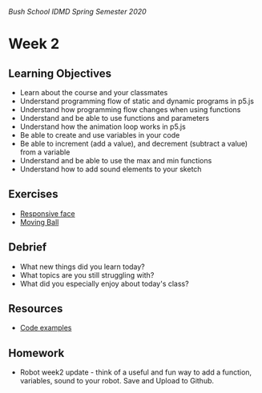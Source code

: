 _Bush School IDMD Spring Semester 2020_

# Week 2

## Learning Objectives

* Learn about the course and your classmates
* Understand programming flow of static and dynamic programs in p5.js
* Understand how programming flow changes when using functions
* Understand and be able to use functions and parameters
* Understand how the animation loop works in p5.js
* Be able to create and use variables in your code
* Be able to increment (add a value), and decrement (subtract a value) from a variable
* Understand and be able to use the max and min functions
* Understand how to add sound elements to your sketch

## Exercises

* [Responsive face](exercises/face.md)
* [Moving Ball](exercises/ball.md)

## Debrief

* What new things did you learn today?
* What topics are you still struggling with?
* What did you especially enjoy about today's class?

## Resources

* [Code examples](code)

## Homework

* Robot week2 update - think of a useful and fun way to add a function, variables, sound to your robot. Save and Upload to Github.